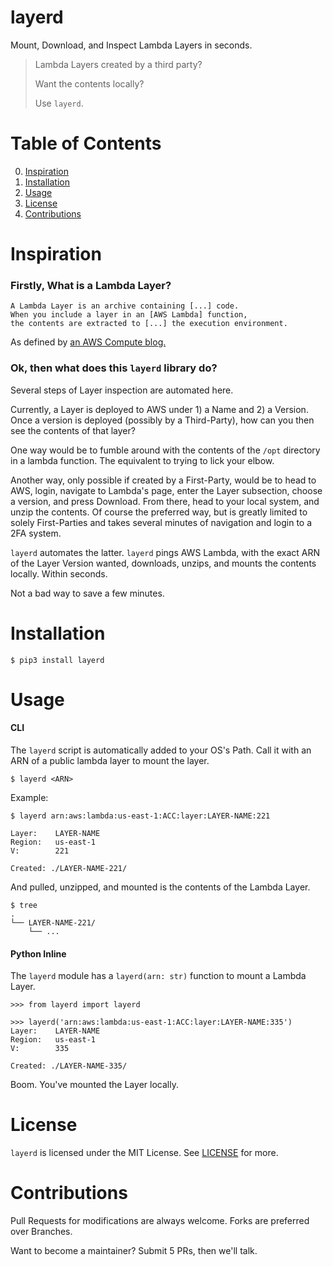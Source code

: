 #  layerd

Mount, Download, and Inspect Lambda Layers in seconds.

> Lambda Layers created by a third party?
>
> Want the contents locally?
>
> Use `layerd`.


# Table of Contents

0. [Inspiration](#inspiration)
1. [Installation](#installation)
2. [Usage](#usage)
3. [License](#license)
4. [Contributions](#contributions)


# Inspiration

### Firstly, What is a Lambda Layer?

    A Lambda Layer is an archive containing [...] code.
    When you include a layer in an [AWS Lambda] function,
    the contents are extracted to [...] the execution environment.

As defined by [an AWS Compute blog.](https://aws.amazon.com/blogs/compute/using-lambda-layers-to-simplify-your-development-process/#:~:text=A%20Lambda%20layer%20is%20an,directory%20in%20the%20execution%20environment.)

### Ok, then what does this `layerd` library do?

Several steps of Layer inspection are automated here.

Currently, a Layer is deployed to AWS under 1) a Name and 2) a Version. Once a version is deployed (possibly by a Third-Party), how can you then see the contents of that layer?

One way would be to fumble around with the contents of the `/opt` directory in a lambda function. The equivalent to trying to lick your elbow.

Another way, only possible if created by a First-Party, would be to head to AWS, login, navigate to Lambda's page, 
enter the Layer subsection, choose a version, and press Download. From there, head to your local system, and unzip the contents. Of course the preferred way, 
but is greatly limited to solely First-Parties and takes several minutes of navigation and login to a 2FA system.

`layerd` automates the latter. `layerd` pings AWS Lambda, with the exact ARN of the Layer Version wanted, downloads, unzips, and mounts the contents locally. Within seconds. 

Not a bad way to save a few minutes.


# Installation

    $ pip3 install layerd


# Usage


#### CLI

The `layerd` script is automatically added to your OS's Path.
Call it with an ARN of a public lambda layer to mount the layer.

    $ layerd <ARN>

Example:

    $ layerd arn:aws:lambda:us-east-1:ACC:layer:LAYER-NAME:221

    Layer:    LAYER-NAME
    Region:   us-east-1
    V:        221

    Created: ./LAYER-NAME-221/

And pulled, unzipped, and mounted is the contents of the Lambda Layer.

    $ tree
    .
    └── LAYER-NAME-221/
        └── ...


#### Python Inline

The `layerd` module has a `layerd(arn: str)` function to mount a Lambda Layer.


    >>> from layerd import layerd

    >>> layerd('arn:aws:lambda:us-east-1:ACC:layer:LAYER-NAME:335')
    Layer:    LAYER-NAME
    Region:   us-east-1
    V:        335

    Created: ./LAYER-NAME-335/


Boom. You've mounted the Layer locally.

# License

`layerd` is licensed under the MIT License. See [LICENSE](LICENSE) for more.

# Contributions

Pull Requests for modifications are always welcome. Forks are preferred over Branches.

Want to become a maintainer? Submit 5 PRs, then we'll talk. 